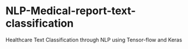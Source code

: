 # NLP-Medical-report-text-classification
Healthcare Text Classification through NLP using Tensor-flow and Keras
